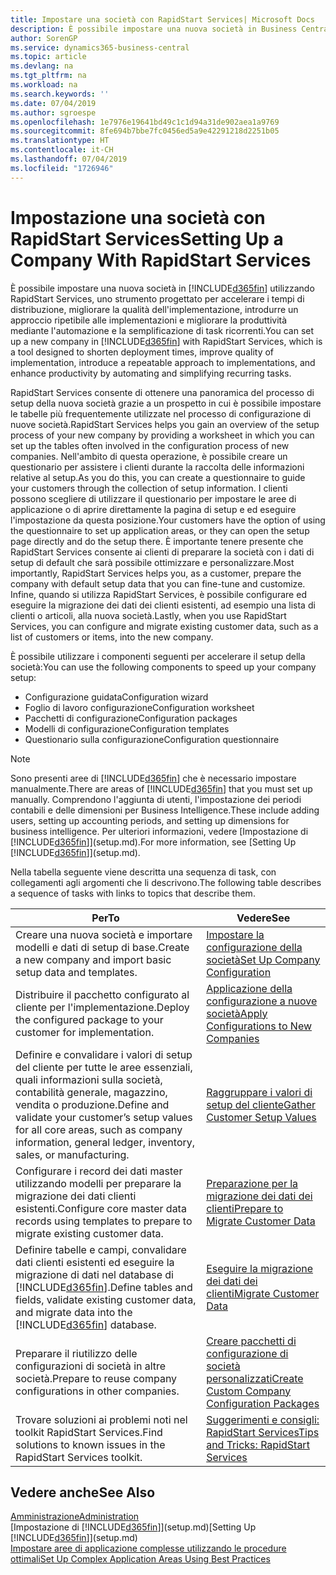 ```yaml
---
title: Impostare una società con RapidStart Services| Microsoft Docs
description: È possibile impostare una nuova società in Business Central utilizzando RapidStart Services, uno strumento progettato per accelerare i tempi di distribuzione, migliorare la qualità dell'implementazione, introdurre un approccio ripetibile alle implementazioni e migliorare la produttività mediante l'automazione e la semplificazione di task ricorrenti.
author: SorenGP
ms.service: dynamics365-business-central
ms.topic: article
ms.devlang: na
ms.tgt_pltfrm: na
ms.workload: na
ms.search.keywords: ''
ms.date: 07/04/2019
ms.author: sgroespe
ms.openlocfilehash: 1e7976e19641bd49c1c1d94a31de902aea1a9769
ms.sourcegitcommit: 8fe694b7bbe7fc0456ed5a9e42291218d2251b05
ms.translationtype: HT
ms.contentlocale: it-CH
ms.lasthandoff: 07/04/2019
ms.locfileid: "1726946"
---
```

# <a name="setting-up-a-company-with-rapidstart-services"></a><span data-ttu-id="4d9dc-103">Impostazione una società con RapidStart Services</span><span class="sxs-lookup"><span data-stu-id="4d9dc-103">Setting Up a Company With RapidStart Services</span></span>
<span data-ttu-id="4d9dc-104">È possibile impostare una nuova società in [!INCLUDE[d365fin](includes/d365fin_md.md)] utilizzando RapidStart Services, uno strumento progettato per accelerare i tempi di distribuzione, migliorare la qualità dell'implementazione, introdurre un approccio ripetibile alle implementazioni e migliorare la produttività mediante l'automazione e la semplificazione di task ricorrenti.</span><span class="sxs-lookup"><span data-stu-id="4d9dc-104">You can set up a new company in [!INCLUDE[d365fin](includes/d365fin_md.md)] with RapidStart Services, which is a tool designed to shorten deployment times, improve quality of implementation, introduce a repeatable approach to implementations, and enhance productivity by automating and simplifying recurring tasks.</span></span>  

<span data-ttu-id="4d9dc-105">RapidStart Services consente di ottenere una panoramica del processo di setup della nuova società grazie a un prospetto in cui è possibile impostare le tabelle più frequentemente utilizzate nel processo di configurazione di nuove società.</span><span class="sxs-lookup"><span data-stu-id="4d9dc-105">RapidStart Services helps you gain an overview of the setup process of your new company by providing a worksheet in which you can set up the tables often involved in the configuration process of new companies.</span></span> <span data-ttu-id="4d9dc-106">Nell'ambito di questa operazione, è possibile creare un questionario per assistere i clienti durante la raccolta delle informazioni relative al setup.</span><span class="sxs-lookup"><span data-stu-id="4d9dc-106">As you do this, you can create a questionnaire to guide your customers through the collection of setup information.</span></span> <span data-ttu-id="4d9dc-107">I clienti possono scegliere di utilizzare il questionario per impostare le aree di applicazione o di aprire direttamente la pagina di setup e ed eseguire l'impostazione da questa posizione.</span><span class="sxs-lookup"><span data-stu-id="4d9dc-107">Your customers have the option of using the questionnaire to set up application areas, or they can open the setup page directly and do the setup there.</span></span> <span data-ttu-id="4d9dc-108">È importante tenere presente che RapidStart Services consente ai clienti di preparare la società con i dati di setup di default che sarà possibile ottimizzare e personalizzare.</span><span class="sxs-lookup"><span data-stu-id="4d9dc-108">Most importantly, RapidStart Services helps you, as a customer, prepare the company with default setup data that you can fine-tune and customize.</span></span> <span data-ttu-id="4d9dc-109">Infine, quando si utilizza RapidStart Services, è possibile configurare ed eseguire la migrazione dei dati dei clienti esistenti, ad esempio una lista di clienti o articoli, alla nuova società.</span><span class="sxs-lookup"><span data-stu-id="4d9dc-109">Lastly, when you use RapidStart Services, you can configure and migrate existing customer data, such as a list of customers or items, into the new company.</span></span>

<span data-ttu-id="4d9dc-110">È possibile utilizzare i componenti seguenti per accelerare il setup della società:</span><span class="sxs-lookup"><span data-stu-id="4d9dc-110">You can use the following components to speed up your company setup:</span></span>  

-   <span data-ttu-id="4d9dc-111">Configurazione guidata</span><span class="sxs-lookup"><span data-stu-id="4d9dc-111">Configuration wizard</span></span>  
-   <span data-ttu-id="4d9dc-112">Foglio di lavoro configurazione</span><span class="sxs-lookup"><span data-stu-id="4d9dc-112">Configuration worksheet</span></span>  
-   <span data-ttu-id="4d9dc-113">Pacchetti di configurazione</span><span class="sxs-lookup"><span data-stu-id="4d9dc-113">Configuration packages</span></span>  
-   <span data-ttu-id="4d9dc-114">Modelli di configurazione</span><span class="sxs-lookup"><span data-stu-id="4d9dc-114">Configuration templates</span></span>  
-   <span data-ttu-id="4d9dc-115">Questionario sulla configurazione</span><span class="sxs-lookup"><span data-stu-id="4d9dc-115">Configuration questionnaire</span></span>  

> [!Note]  
>  <span data-ttu-id="4d9dc-116">Sono presenti aree di [!INCLUDE[d365fin](includes/d365fin_md.md)] che è necessario impostare manualmente.</span><span class="sxs-lookup"><span data-stu-id="4d9dc-116">There are areas of [!INCLUDE[d365fin](includes/d365fin_md.md)] that you must set up manually.</span></span> <span data-ttu-id="4d9dc-117">Comprendono l'aggiunta di utenti, l'impostazione dei periodi contabili e delle dimensioni per Business Intelligence.</span><span class="sxs-lookup"><span data-stu-id="4d9dc-117">These include adding users, setting up accounting periods, and setting up dimensions for business intelligence.</span></span> <span data-ttu-id="4d9dc-118">Per ulteriori informazioni, vedere [Impostazione di [!INCLUDE[d365fin](includes/d365fin_md.md)]](setup.md).</span><span class="sxs-lookup"><span data-stu-id="4d9dc-118">For more information, see [Setting Up [!INCLUDE[d365fin](includes/d365fin_md.md)]](setup.md).</span></span>

 <span data-ttu-id="4d9dc-119">Nella tabella seguente viene descritta una sequenza di task, con collegamenti agli argomenti che li descrivono.</span><span class="sxs-lookup"><span data-stu-id="4d9dc-119">The following table describes a sequence of tasks with links to topics that describe them.</span></span>

|<span data-ttu-id="4d9dc-120">**Per**</span><span class="sxs-lookup"><span data-stu-id="4d9dc-120">**To**</span></span>|<span data-ttu-id="4d9dc-121">**Vedere**</span><span class="sxs-lookup"><span data-stu-id="4d9dc-121">**See**</span></span>|  
|------------|-------------|  
|<span data-ttu-id="4d9dc-122">Creare una nuova società e importare modelli e dati di setup di base.</span><span class="sxs-lookup"><span data-stu-id="4d9dc-122">Create a new company and import basic setup data and templates.</span></span>|[<span data-ttu-id="4d9dc-123">Impostare la configurazione della società</span><span class="sxs-lookup"><span data-stu-id="4d9dc-123">Set Up Company Configuration</span></span>](admin-set-up-company-configuration.md)|  
|<span data-ttu-id="4d9dc-124">Distribuire il pacchetto configurato al cliente per l'implementazione.</span><span class="sxs-lookup"><span data-stu-id="4d9dc-124">Deploy the configured package to your customer for implementation.</span></span>|[<span data-ttu-id="4d9dc-125">Applicazione della configurazione a nuove società</span><span class="sxs-lookup"><span data-stu-id="4d9dc-125">Apply Configurations to New Companies</span></span>](admin-apply-configuration-to-new-companies.md)|
|<span data-ttu-id="4d9dc-126">Definire e convalidare i valori di setup del cliente per tutte le aree essenziali, quali informazioni sulla società, contabilità generale, magazzino, vendita o produzione.</span><span class="sxs-lookup"><span data-stu-id="4d9dc-126">Define and validate your customer’s setup values for all core areas, such as company information, general ledger, inventory, sales, or manufacturing.</span></span>|[<span data-ttu-id="4d9dc-127">Raggruppare i valori di setup del cliente</span><span class="sxs-lookup"><span data-stu-id="4d9dc-127">Gather Customer Setup Values</span></span>](admin-gather-customer-setup-values.md)|  
|<span data-ttu-id="4d9dc-128">Configurare i record dei dati master utilizzando modelli per preparare la migrazione dei dati clienti esistenti.</span><span class="sxs-lookup"><span data-stu-id="4d9dc-128">Configure core master data records using templates to prepare to migrate existing customer data.</span></span>|[<span data-ttu-id="4d9dc-129">Preparazione per la migrazione dei dati dei clienti</span><span class="sxs-lookup"><span data-stu-id="4d9dc-129">Prepare to Migrate Customer Data</span></span>](admin-use-templates-to-prepare-customer-data-for-migration.md)|  
|<span data-ttu-id="4d9dc-130">Definire tabelle e campi, convalidare dati clienti esistenti ed eseguire la migrazione di dati nel database di [!INCLUDE[d365fin](includes/d365fin_md.md)].</span><span class="sxs-lookup"><span data-stu-id="4d9dc-130">Define tables and fields, validate existing customer data, and migrate data into the [!INCLUDE[d365fin](includes/d365fin_md.md)] database.</span></span>|[<span data-ttu-id="4d9dc-131">Eseguire la migrazione dei dati dei clienti</span><span class="sxs-lookup"><span data-stu-id="4d9dc-131">Migrate Customer Data</span></span>](admin-migrate-customer-data.md)|
|<span data-ttu-id="4d9dc-132">Preparare il riutilizzo delle configurazioni di società in altre società.</span><span class="sxs-lookup"><span data-stu-id="4d9dc-132">Prepare to reuse company configurations in other companies.</span></span>|[<span data-ttu-id="4d9dc-133">Creare pacchetti di configurazione di società personalizzati</span><span class="sxs-lookup"><span data-stu-id="4d9dc-133">Create Custom Company Configuration Packages</span></span>](admin-how-to-create-custom-company-configuration-packages.md)|
|<span data-ttu-id="4d9dc-134">Trovare soluzioni ai problemi noti nel toolkit RapidStart Services.</span><span class="sxs-lookup"><span data-stu-id="4d9dc-134">Find solutions to known issues in the RapidStart Services toolkit.</span></span>|[<span data-ttu-id="4d9dc-135">Suggerimenti e consigli: RapidStart Services</span><span class="sxs-lookup"><span data-stu-id="4d9dc-135">Tips and Tricks: RapidStart Services</span></span>](admin-tips-and-tricks-rapidstart-services.md)|  

## <a name="see-also"></a><span data-ttu-id="4d9dc-136">Vedere anche</span><span class="sxs-lookup"><span data-stu-id="4d9dc-136">See Also</span></span>  
[<span data-ttu-id="4d9dc-137">Amministrazione</span><span class="sxs-lookup"><span data-stu-id="4d9dc-137">Administration</span></span>](admin-setup-and-administration.md)  
<span data-ttu-id="4d9dc-138">[Impostazione di [!INCLUDE[d365fin](includes/d365fin_md.md)]](setup.md)</span><span class="sxs-lookup"><span data-stu-id="4d9dc-138">[Setting Up [!INCLUDE[d365fin](includes/d365fin_md.md)]](setup.md)</span></span>  
[<span data-ttu-id="4d9dc-139">Impostare aree di applicazione complesse utilizzando le procedure ottimali</span><span class="sxs-lookup"><span data-stu-id="4d9dc-139">Set Up Complex Application Areas Using Best Practices</span></span>](set-up-complex-application-areas-using-best-practices.md)   
